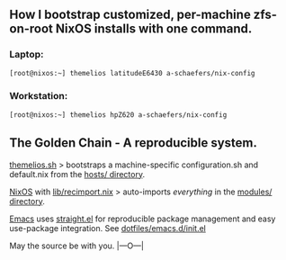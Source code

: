 ## How I bootstrap customized, per-machine zfs-on-root NixOS installs with one command.

### Laptop:
```bash
[root@nixos:~] themelios latitudeE6430 a-schaefers/nix-config
```

### Workstation:
```bash
[root@nixos:~] themelios hpZ620 a-schaefers/nix-config
```

## The Golden Chain - A reproducible system.
[themelios.sh](https://github.com/a-schaefers/themelios) >
   bootstraps a machine-specific configuration.sh and default.nix from the [hosts/ directory](https://github.com/a-schaefers/nix-config/tree/master/hosts).

[NixOS](https://nixos.org/) with [lib/recimport.nix](https://github.com/a-schaefers/nix-config/blob/master/lib/recimport.nix) >
    auto-imports _everything_ in the [modules/ directory](https://github.com/a-schaefers/nix-config/tree/master/modules).

[Emacs](https://www.gnu.org/software/emacs/) uses [straight.el](https://github.com/raxod502/straight.el) for reproducible package management and easy use-package integration. See [dotfiles/emacs.d/init.el](https://github.com/a-schaefers/nix-config/blob/master/dotfiles/.emacs.d/init.el)

May the source be with you. |—O—|
